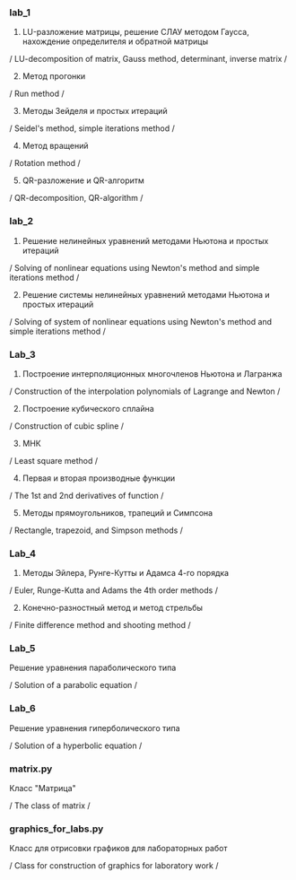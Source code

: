 ### lab_1
1. LU-разложение матрицы, решение СЛАУ методом Гаусса, нахождение определителя и обратной матрицы

/ LU-decomposition of matrix, Gauss method, determinant, inverse matrix /

2. Метод прогонки

/ Run method /

3. Методы Зейделя и простых итераций

/ Seidel's method, simple iterations method /

4. Метод вращений

/ Rotation method /

5. QR-разложение и QR-алгоритм

/ QR-decomposition, QR-algorithm /

### lab_2
1. Решение нелинейных уравнений методами Ньютона и простых итераций

/ Solving of nonlinear equations using Newton's method and simple iterations method /

2. Решение системы нелинейных уравнений методами Ньютона и простых итераций

/ Solving of system of nonlinear equations using Newton's method and simple iterations method /

### Lab_3
1. Построение интерполяционных многочленов Ньютона и Лагранжа

/ Construction of the interpolation polynomials of Lagrange and Newton /

2. Построение кубического сплайна

/ Construction of cubic spline /

3. МНК

/ Least square method /

4. Первая и вторая производные функции

/ The 1st and 2nd derivatives of function /

5. Методы прямоугольников, трапеций и Симпсона

/ Rectangle, trapezoid, and Simpson methods /

### Lab_4
1. Методы Эйлера, Рунге-Кутты и Адамса 4-го порядка

/ Euler, Runge-Kutta and Adams the 4th order methods /

2. Конечно-разностный метод и метод стрельбы

/ Finite difference method and shooting method /

### Lab_5
Решение уравнения параболического типа

/ Solution of a parabolic equation /

### Lab_6
Решение уравнения гиперболического типа

/ Solution of a hyperbolic equation /

### matrix.py
Класс "Матрица"

/ The class of matrix /

### graphics_for_labs.py
Класс для отрисовки графиков для лабораторных работ

/ Class for construction of graphics for laboratory work /
